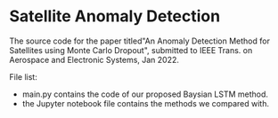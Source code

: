 # Satellite Anomaly Detection

The source code for the paper titled"An Anomaly Detection Method for Satellites using Monte Carlo Dropout", submitted to IEEE Trans. on Aerospace and Electronic Systems, Jan 2022. 

File list:
* main.py contains the code of our proposed Baysian LSTM method.
* the Jupyter notebook file contains the methods we compared with.
